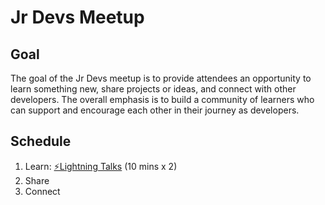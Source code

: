 # Jr Devs Meetup

## Goal
The goal of the Jr Devs meetup is to provide attendees an opportunity to learn something new, share projects or ideas, and connect with other developers. The overall emphasis is to build a community of learners who can support and encourage each other in their journey as developers.

## Schedule
1) Learn: [⚡️Lightning Talks](https://github.com/SeanMcP/meetup/blob/master/docs/lightning-talks.md) (10 mins x 2)
2) Share
3) Connect
